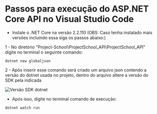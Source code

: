 # Passos para execução do ASP.NET Core API no Visual Studio Code

- Instale o .NET Core na versão 2.2.110 (OBS: Caso tenha instalado mais versões incluindo essa siga os passos abaixo:)

1 - No diretório "Project-School\ProjectSchool_API\ProjectSchool_API" digite no terminal o seguinte comando:
```
dotnet new globaljson
```
2 - Após inserir esse comando será criado um arquivo json contendo a versão do dotnet usada no projeto, dentro do arquivo altere a versão do SDK pela indicada

![Versão SDK dotnet](https://github.com/raphael-hfRocha/Project-School/assets/76854919/46f5c891-307c-48bf-b4c1-624e829b882b)

- Após isso, digite no terminal comando de execução:

```
dotnet watch run
```
